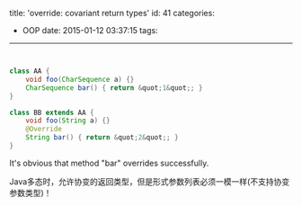 title: 'override:  covariant return types'
id: 41
categories:
  - OOP
date: 2015-01-12 03:37:15
tags:
---

``` java


class AA {
    void foo(CharSequence a) {}
    CharSequence bar() { return &quot;1&quot;; }
}

class BB extends AA {
    void foo(String a) {}
    @Override
    String bar() { return &quot;2&quot;; }
}
```

It's obvious that method "bar" overrides successfully.

Java多态时，允许协变的返回类型，但是形式参数列<wbr />表必须一模一样(不支持协变参数类型)！